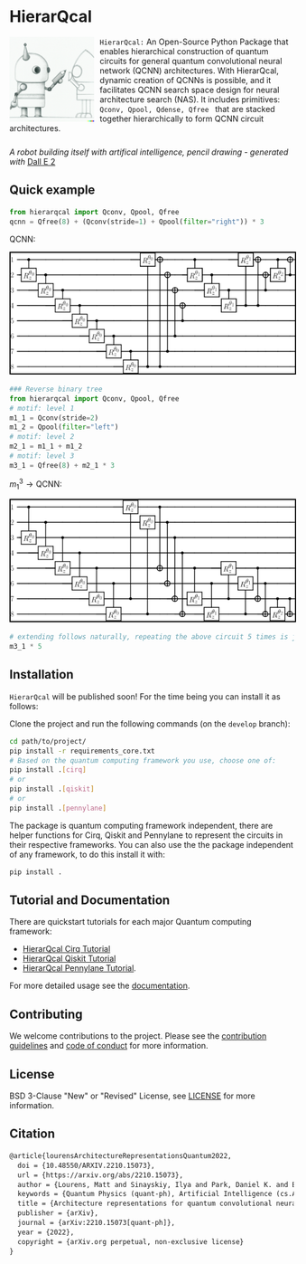 # HierarQcal

<img src="./img/dalle_img.png" alt="dalle image" style="height:150px;padding-right:10px" align="left"/>

<p style="height:150px">
<code>HierarQcal:</code> An Open-Source Python Package that enables hierarchical construction of quantum circuits for general quantum convolutional neural network (QCNN) architectures. With HierarQcal, dynamic creation of QCNNs is possible, and it facilitates QCNN search space design for neural architecture search (NAS). It includes primitives: <code>Qconv, Qpool, Qdense, Qfree </code> that are stacked together hierarchically to form QCNN circuit architectures.
</p>
<br/>

*A robot building itself with artifical intelligence, pencil drawing -  generated with* [Dall E 2](https://openai.com/dall-e-2/)


## Quick example
```python
from hierarqcal import Qconv, Qpool, Qfree
qcnn = Qfree(8) + (Qconv(stride=1) + Qpool(filter="right")) * 3
```
$\text{QCNN:}$

<img src="./img/rbt_right.png" style="border:solid 2px black;">

```python
### Reverse binary tree
from hierarqcal import Qconv, Qpool, Qfree
# motif: level 1
m1_1 = Qconv(stride=2)
m1_2 = Qpool(filter="left")
# motif: level 2
m2_1 = m1_1 + m1_2
# motif: level 3
m3_1 = Qfree(8) + m2_1 * 3
```
$m^3_1\rightarrow \text{QCNN}:$

<img src="./img/rbt_left.png" style="border:solid 2px black;">

```python
# extending follows naturally, repeating the above circuit 5 times is just:
m3_1 * 5
```
## Installation
<code>HierarQcal</code> will be published soon! For the time being you can install it as follows:

Clone the project and run the following commands (on the `develop` branch):
```bash
cd path/to/project/
pip install -r requirements_core.txt
# Based on the quantum computing framework you use, choose one of:
pip install .[cirq]
# or
pip install .[qiskit]
# or
pip install .[pennylane]
```
The package is quantum computing framework independent, there are helper functions for Cirq, Qiskit and Pennylane to represent the circuits in their respective frameworks. You can also use the the package independent of any framework, to do this install it with:
```bash
pip install .
```

## Tutorial and Documentation
There are quickstart tutorials for each major Quantum computing framework: 
 - [HierarQcal Cirq Tutorial](./examples/examples_cirq.ipynb)
 - [HierarQcal Qiskit Tutorial](./examples/examples_pennylane.ipynb) 
 - [HierarQcal Pennylane Tutorial](./examples/examples_pennylane.ipynb). 
 
 For more detailed usage see the [documentation](http://www.hierarqcal.github.io/).

## Contributing
We welcome contributions to the project. Please see the [contribution guidelines](./CONTRIBUTING.md) and [code of conduct](CODE_OF_CONDUCT.md) for more information.

## License
BSD 3-Clause "New" or "Revised" License, see [LICENSE](LICENSE.txt) for more information.

## Citation
```latex
@article{lourensArchitectureRepresentationsQuantum2022,
  doi = {10.48550/ARXIV.2210.15073},
  url = {https://arxiv.org/abs/2210.15073},
  author = {Lourens, Matt and Sinayskiy, Ilya and Park, Daniel K. and Blank, Carsten and Petruccione,   Francesco},
  keywords = {Quantum Physics (quant-ph), Artificial Intelligence (cs.AI)},
  title = {Architecture representations for quantum convolutional neural networks},
  publisher = {arXiv},
  journal = {arXiv:2210.15073[quant-ph]},
  year = {2022},
  copyright = {arXiv.org perpetual, non-exclusive license}
}
```